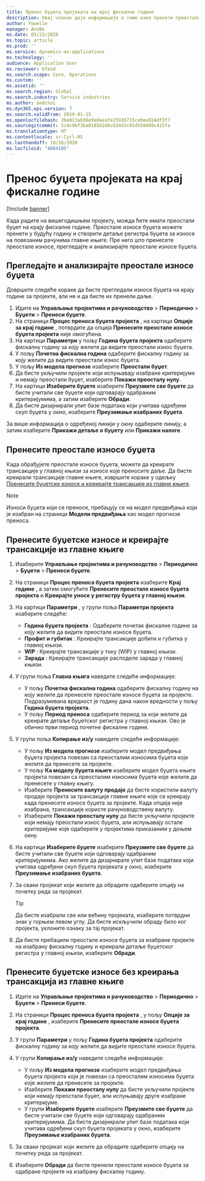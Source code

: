 ```yaml
---
title: Пренос буџета пројеката на крај фискалне године
description: Овај чланак даје информације о томе како пренети преостале износе буџета у будуће године и створити детаље буџетског регистра.
author: Yowelle
manager: AnnBe
ms.date: 03/23/2020
ms.topic: article
ms.prod: ''
ms.service: dynamics-ax-applications
ms.technology: ''
audience: Application User
ms.reviewer: kfend
ms.search.scope: Core, Operations
ms.custom: ''
ms.assetid: ''
ms.search.region: Global
ms.search.industry: Service industries
ms.author: andchoi
ms.dyn365.ops.version: 7
ms.search.validFrom: 2019-01-15
ms.openlocfilehash: 26e013ab99e9a0aeafe25916715ce0ee024df3f7
ms.sourcegitcommit: 5c4c9bf3ba018562d6cb3443c01d550489c415fa
ms.translationtype: HT
ms.contentlocale: sr-Cyrl-RS
ms.lasthandoff: 10/16/2020
ms.locfileid: "4084105"
---
```

# <a name="transfer-project-budgets-at-fiscal-year-end"></a>Пренос буџета пројеката на крај фискалне године

[!include [banner](../includes/banner.md)]

Када радите на вишегодишњем пројекту, можда ћете имати преостали буџет на крају фискалне године. Преостале износе буџета можете пренети у будућу годину и створити детаље регистра буџета за износе на повезаним рачунима главне књиге. Пре него што пренесете преостале износе, прегледајте и анализирајте преостале износе буџета.

## <a name="review-and-analyze-remaining-budget-amounts"></a>Прегледајте и анализирајте преостале износе буџета

Довршите следеће кораке да бисте прегледали износе буџета на крају године за пројекте, али не и да бисте их пренели даље.

1. Идите на **Управљање пројектима и рачуноводство** > **Периодично** > **Буџети** > **Пренеси буџете**. 
2. На страници **Процес преноса буџета пројекта** , на картици **Опције за крај године** , потврдите да опција **Пренесите преостале износе буџета пројекта** није омогућена.
3. На картици **Параметри** у пољу **Година буџета пројекта** одаберите фискалну годину за коју желите да видите преостали износ буџета. 
4. У пољу **Почетна фискална година** одаберите фискалну годину за коју желите да видите преостали износ буџета. 
5. У пољу **Из модела прогнозе** изаберите **Преостали буџет**. 
6. Да бисте укључили пројекте који испуњавају изабране критеријуме и немају преостали буџет, изаберите **Покажи преосталу нулу**.  
7. На картици **Изаберите буџете** изаберите **Преузмите све буџете** да бисте учитали све буџете који одговарају одабраним критеријумима, а затим изаберите **Обради**. 
8. Да бисте дизајнирали упит базе података који учитава одређени скуп буџета у окно, изаберите **Преузимање изабраних буџета**.

За више информација о одређеној линији у окну одаберите линију, а затим изаберите **Прикажи детаље о буџету** или **Прикажи налоге**.

## <a name="carry-forward-remaining-budget-amounts"></a>Пренесите преостале износе буџета 

Када обрађујете преостале износе буџета, можете да креирате трансакције у главној књизи за износе које преносите даље. Да бисте креирали трансакције главне књиге, извршите кораке у одељку [Пренесите буџетске износе и креирајте трансакције из главне књиге](#carry-forward). 

> [!NOTE]
> Износи буџета који се преносе, пребацују се на модел предвиђања који је изабран на страници **Модели предвиђања** као модел прогнозе преноса.  

## <a name="carry-forward-budget-amounts-and-create-general-ledger-transactions"></a><a name="carry-forward"></a>Пренесите буџетске износе и креирајте трансакције из главне књиге

1.  Изаберите **Управљање пројектима и рачуноводство** > **Периодично** > **Буџети** > **Пренеси буџете**. 
2. На страници **Процес преноса буџета пројекта** изаберите **Крај године** , а затим омогућите **Пренесите преостале износе буџета пројекта** и **Креирајте уносе у регистру буџета у главној књизи**. 
3. На картици **Параметри** , у групи поља **Параметри пројекта** изаберите следеће:

   - **Година буџета пројекта** : Одаберите почетак фискалне године за коју желите да видите преостале износе буџета. 
   - **Профит и губитак** : Креирајте трансакције добити и губитка у главној књизи. 
   -  **WIP** : Креирајте трансакције у току (WIP) у главној књизи.
   -  **Зарада** : Креирајте трансакције расподеле зарада у главној књизи. 

5. У групи поља **Главна књига** наведите следеће информације: 

   - У пољу **Почетна фискална година** одаберите фискалну годину на коју желите да пренесете преостале износе буџета за пројекте. Подразумевана вредност је годину дана након вредности у пољу **Година буџета пројекта**.
   -  У пољу **Период преноса** одаберите период за који желите да креирате детаље буџетског регистра у главној књизи. Ово је обично први период почетне фискалне године.

6. У групи поља **Копирање из/у** наведите следеће информације:

   - У пољу **Из модела прогнозе** изаберите модел предвиђања буџета пројекта повезан са преосталим износима буџета које желите да пренесете за пројекте. 
   - У пољу **Ка моделу буџета књиге** изаберите модел буџета књиге пројекта повезан са преосталим износима буџета које желите да пренесете у главну књигу. 
   -  Изаберите **Пренесите валуту продаје** да бисте користили валуту продаје пројекта за трансакције главне књиге које се креирају када пренесете износе буџета за пројекте. Када опција није изабрана, трансакције користе рачуноводствену валуту. 
   -  Изаберите **Покажи преосталу нулу** да бисте укључили пројекте који немају преостали износ буџета, али испуњавају остале критеријуме које одаберете у пројектима приказаним у доњем окну.

7. На картици **Изаберите буџете** изаберите **Преузмите све буџете** да бисте учитали све буџете који одговарају одабраним критеријумима. Ако желите да дизајнирате упит базе података који учитава одређени скуп буџета пројеката у окно, изаберите **Преузимање изабраних буџета**.
8. За сваки пројекат који желите да обрадите одаберите опцију на почетку реда за пројекат.

    > [!TIP]
    > Да бисте изабрали све или већину пројеката, изаберите потврдни знак у горњем левом углу. Да бисте искључили обраду било ког пројекта, уклоните ознаку за тај пројекат.

9. Да бисте пребацили преостале износе буџета за изабране пројекте на изабрану фискалну годину и креирали детаље буџетског регистра у главној књизи, изаберите **Обради**.

## <a name="carry-forward-budget-amounts-without-creating-general-ledger-transactions"></a>Пренесите буџетске износе без креирања трансакција из главне књиге

1. Идите на **Управљање пројектима и рачуноводство** > **Периодично** > **Буџети** > **Пренеси буџете**.
2. На страници **Процес преноса буџета пројекта** , у пољу **Опције за крај године** , изаберите **Пренесите преостале износе буџета пројекта**.
3. У групи **Параметри** у пољу **Година буџета пројекта** одаберите фискалну годину за коју желите да видите преостале износе буџета.
4. У групи **Копирање из/у** наведите следеће информације:

   - У пољу **Из модела прогнозе** изаберите модел предвиђања буџета пројекта који је повезан са преосталим износима буџета које желите да пренесете за пројекте. 
   - Изаберите **Покажи преосталу нулу** да бисте укључили пројекте који немају преостали буџет, али испуњавају друге изабране критеријуме.
   - У групи **Изаберите буџете** изаберите **Преузмите све буџете** да бисте учитали све буџете који одговарају одабраним критеријумима. Да бисте дизајнирали упит базе података који учитава одређени скуп буџета пројеката у окно, изаберите **Преузимање изабраних буџета**.

5. За сваки пројекат који желите да обрадите одаберите опцију на почетку реда за пројекат. 
6. Изаберите **Обради** да бисте пренели преостале износе буџета за одабране пројекте на изабрану фискалну годину.

